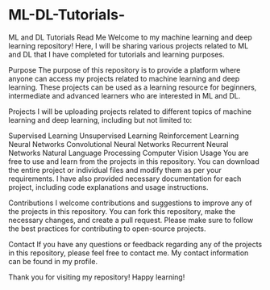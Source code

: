 # ML-DL-Tutorials-
ML and DL Tutorials 
Read Me
Welcome to my machine learning and deep learning repository! Here, I will be sharing various projects related to ML and DL that I have completed for tutorials and learning purposes.

Purpose
The purpose of this repository is to provide a platform where anyone can access my projects related to machine learning and deep learning. These projects can be used as a learning resource for beginners, intermediate and advanced learners who are interested in ML and DL.

Projects
I will be uploading projects related to different topics of machine learning and deep learning, including but not limited to:

Supervised Learning
Unsupervised Learning
Reinforcement Learning
Neural Networks
Convolutional Neural Networks
Recurrent Neural Networks
Natural Language Processing
Computer Vision
Usage
You are free to use and learn from the projects in this repository. You can download the entire project or individual files and modify them as per your requirements. I have also provided necessary documentation for each project, including code explanations and usage instructions.

Contributions
I welcome contributions and suggestions to improve any of the projects in this repository. You can fork this repository, make the necessary changes, and create a pull request. Please make sure to follow the best practices for contributing to open-source projects.

Contact
If you have any questions or feedback regarding any of the projects in this repository, please feel free to contact me. My contact information can be found in my profile.

Thank you for visiting my repository! Happy learning!
